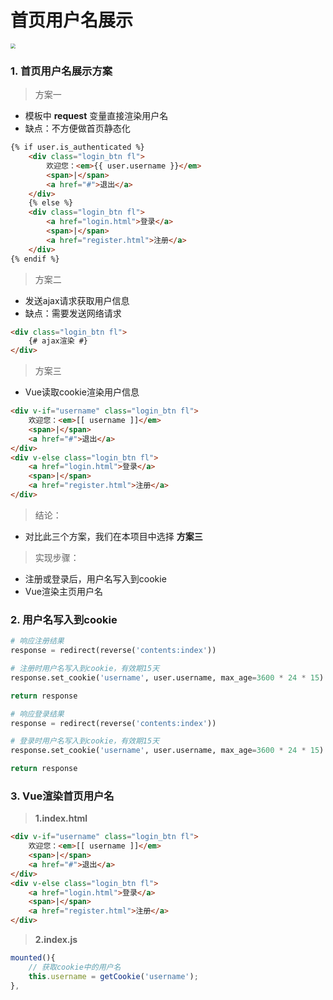 # 首页用户名展示

<img src="/user-login/images/04主页用户名信息展示效果.png" style="zoom:50%">

### 1. 首页用户名展示方案

> 方案一
* 模板中 **request** 变量直接渲染用户名
* 缺点：不方便做首页静态化

```html
{% if user.is_authenticated %}
    <div class="login_btn fl">
        欢迎您：<em>{{ user.username }}</em>
        <span>|</span>
        <a href="#">退出</a>
    </div>
    {% else %}
    <div class="login_btn fl">
        <a href="login.html">登录</a>
        <span>|</span>
        <a href="register.html">注册</a>
    </div>
{% endif %}
```

> 方案二
* 发送ajax请求获取用户信息
* 缺点：需要发送网络请求

```html
<div class="login_btn fl">
    {# ajax渲染 #}
</div>
```

> 方案三
* Vue读取cookie渲染用户信息

```html
<div v-if="username" class="login_btn fl">
    欢迎您：<em>[[ username ]]</em>
    <span>|</span>
    <a href="#">退出</a>
</div>
<div v-else class="login_btn fl">
    <a href="login.html">登录</a>
    <span>|</span>
    <a href="register.html">注册</a>
</div>
```

> 结论：
* 对比此三个方案，我们在本项目中选择 **方案三**

> 实现步骤：
* 注册或登录后，用户名写入到cookie
* Vue渲染主页用户名

### 2. 用户名写入到cookie

```python
# 响应注册结果
response = redirect(reverse('contents:index'))

# 注册时用户名写入到cookie，有效期15天
response.set_cookie('username', user.username, max_age=3600 * 24 * 15)

return response
```

```python
# 响应登录结果
response = redirect(reverse('contents:index'))

# 登录时用户名写入到cookie，有效期15天
response.set_cookie('username', user.username, max_age=3600 * 24 * 15)

return response
```

### 3. Vue渲染首页用户名

> **1.index.html**

```html
<div v-if="username" class="login_btn fl">
    欢迎您：<em>[[ username ]]</em>
    <span>|</span>
    <a href="#">退出</a>
</div>
<div v-else class="login_btn fl">
    <a href="login.html">登录</a>
    <span>|</span>
    <a href="register.html">注册</a>
</div>
```

> **2.index.js**

```js
mounted(){
    // 获取cookie中的用户名
    this.username = getCookie('username');
},
```